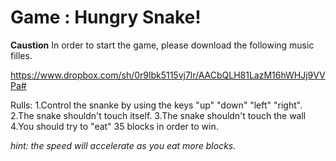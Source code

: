 Game : **Hungry Snake!**
============
**Caustion**
In order to start the game, please download the following music filles.

https://www.dropbox.com/sh/0r9lbk5115vj7lr/AACbQLH81LazM16hWHJj9VVPa#

Rulls:
  1.Control the snanke by using the keys "up" "down" "left" "right".
  2.The snake shouldn't touch itself.
  3.The snake shouldn't touch the wall
  4.You should try to "eat" 35 blocks in order to win.

*hint: the speed will accelerate as you eat more blocks.*
